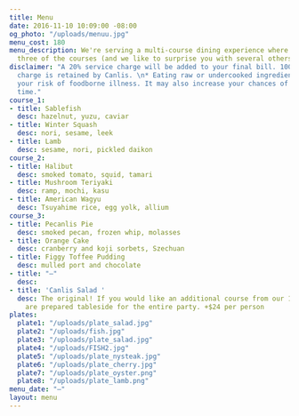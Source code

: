 ```yaml
---
title: Menu
date: 2016-11-10 10:09:00 -08:00
og_photo: "/uploads/menuu.jpg"
menu_cost: 180
menu_description: We're serving a multi-course dining experience where you choose
  three of the courses (and we like to surprise you with several others).
disclaimer: "A 20% service charge will be added to your final bill. 100% of this service
  charge is retained by Canlis. \n* Eating raw or undercooked ingredients can increase
  your risk of foodborne illness. It may also increase your chances of having a great
  time."
course_1:
- title: Sablefish
  desc: hazelnut, yuzu, caviar
- title: Winter Squash
  desc: nori, sesame, leek
- title: Lamb
  desc: sesame, nori, pickled daikon
course_2:
- title: Halibut
  desc: smoked tomato, squid, tamari
- title: Mushroom Teriyaki
  desc: ramp, mochi, kasu
- title: American Wagyu
  desc: Tsuyahime rice, egg yolk, allium
course_3:
- title: Pecanlis Pie
  desc: smoked pecan, frozen whip, molasses
- title: Orange Cake
  desc: cranberry and koji sorbets, Szechuan
- title: Figgy Toffee Pudding
  desc: mulled port and chocolate
- title: "—"
  desc: 
- title: 'Canlis Salad '
  desc: The original! If you would like an additional course from our 1950 menu, these
    are prepared tableside for the entire party. +$24 per person
plates:
  plate1: "/uploads/plate_salad.jpg"
  plate2: "/uploads/fish.jpg"
  plate3: "/uploads/plate_salad.jpg"
  plate4: "/uploads/FISH2.jpg"
  plate5: "/uploads/plate_nysteak.jpg"
  plate6: "/uploads/plate_cherry.jpg"
  plate7: "/uploads/plate_oyster.png"
  plate8: "/uploads/plate_lamb.png"
menu_date: "—"
layout: menu
---
```


